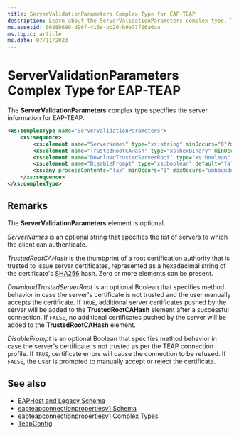 ```yaml
---
title: ServerValidationParameters Complex Type for EAP-TEAP
description: Learn about the ServerValidationParameters complex type. This optional type specifies server information for EAP-TEAP.
ms.assetid: 6688b699-d96f-416e-bb20-b9e77f06a6aa
ms.topic: article
ms.date: 07/11/2023
---
```


# ServerValidationParameters Complex Type for EAP-TEAP

The **ServerValidationParameters** complex type specifies the server information for EAP-TEAP.

```XML
<xs:complexType name="ServerValidationParameters">
    <xs:sequence>
        <xs:element name="ServerNames" type="xs:string" minOccurs="0"/>
        <xs:element name="TrustedRootCAHash" type="xs:hexBinary" minOccurs="0" maxOccurs="unbounded"/>
        <xs:element name="DownloadTrustedServerRoot" type="xs:boolean" default="false" minOccurs="0"/>
        <xs:element name="DisablePrompt" type="xs:boolean" default="false" minOccurs="0" />
        <xs:any processContents="lax" minOccurs="0" maxOccurs="unbounded" namespace="##other"/>
    </xs:sequence>
</xs:complexType>
```

## Remarks

The **ServerValidationParameters** element is optional.

*ServerNames* is an optional string that specifies the list of servers to which the client can authenticate.

*TrustedRootCAHash* is the thumbprint of a root certification authority that is trusted to issue server certificates, represented as a hexadecimal string of the certificate's [SHA256](https://nvlpubs.nist.gov/nistpubs/FIPS/NIST.FIPS.180-4.pdf) hash. Zero or more elements can be present.

*DownloadTrustedServerRoot* is an optional Boolean that specifies method behavior in case the server's certificate is not trusted and the user manually accepts the certificate. If `TRUE`, additional server certificates pushed by the server will be added to the **TrustedRootCAHash** element after a successful connection. If `FALSE`, no additional certificates pushed by the server will be added to the **TrustedRootCAHash** element.

*DisablePrompt* is an optional Boolean that specifies method behavior in case the server's certificate is not trusted as per the TEAP connection profile. If `TRUE`, certificate errors will cause the connection to be refused. If `FALSE`, the user is prompted to manually accept or reject the certificate.

## See also

- [EAPHost and Legacy Schema](eaphost-schemas.md)
- [eapteapconnectionpropertiesv1 Schema](eapteapconnectionpropertiesv1schema-schema.md)
- [eapteapconnectionpropertiesv1 Complex Types](eapteapconnectionpropertiesv1schema-complex-types.md)
- [TeapConfig](eapteapconnectionpropertiesv1schema-teapconfig-complextype.md)
